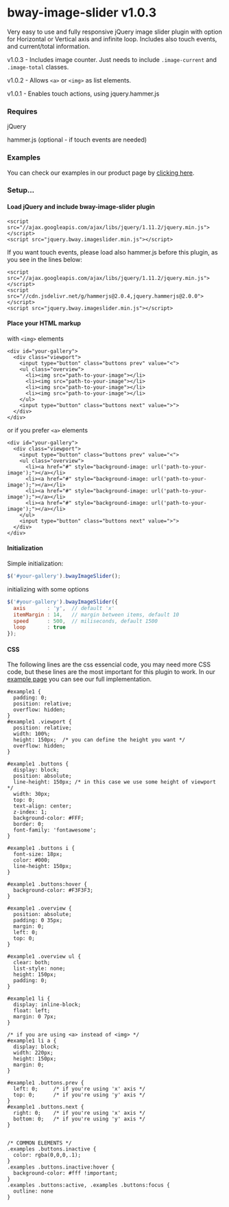 # bway-image-slider v1.0.3
Very easy to use and fully responsive jQuery image slider plugin with option for Horizontal or Vertical axis and infinite loop.
Includes also touch events, and current/total information.

v1.0.3 - Includes image counter. Just needs to include `.image-current` and `.image-total` classes.

v1.0.2 - Allows `<a>` or `<img>` as list elements. 

v1.0.1 - Enables touch actions, using jquery.hammer.js


### Requires
jQuery 

hammer.js (optional - if touch events are needed)


### Examples
You can check our examples in our product page by [clicking here](http://bway.pt/opensource/plugins/js/bway-image-slider).


### Setup...

#### Load jQuery and include bway-image-slider plugin

```
<script src="//ajax.googleapis.com/ajax/libs/jquery/1.11.2/jquery.min.js"></script>
<script src="jquery.bway.imageslider.min.js"></script>
```

If you want touch events, please load also hammer.js before this plugin, as you see in the lines below:

```
<script src="//ajax.googleapis.com/ajax/libs/jquery/1.11.2/jquery.min.js"></script>
<script src="//cdn.jsdelivr.net/g/hammerjs@2.0.4,jquery.hammerjs@2.0.0"></script>
<script src="jquery.bway.imageslider.min.js"></script>
```



#### Place your HTML markup

with `<img>` elements 

```
<div id="your-gallery">
  <div class="viewport">
    <input type="button" class="buttons prev" value="<">
    <ul class="overview">
      <li><img src="path-to-your-image"></li>
      <li><img src="path-to-your-image"></li>
      <li><img src="path-to-your-image"></li>
      <li><img src="path-to-your-image"></li>
    </ul>
    <input type="button" class="buttons next" value=">">
  </div>
</div>
```

or if you prefer `<a>` elements 

```
<div id="your-gallery">
  <div class="viewport">
    <input type="button" class="buttons prev" value="<">
    <ul class="overview">
      <li><a href="#" style="background-image: url('path-to-your-image');"></a></li>
      <li><a href="#" style="background-image: url('path-to-your-image');"></a></li>
      <li><a href="#" style="background-image: url('path-to-your-image');"></a></li>
      <li><a href="#" style="background-image: url('path-to-your-image');"></a></li>
    </ul>
    <input type="button" class="buttons next" value=">">
  </div>
</div>
```



#### Initialization

Simple initialization:

```javascript
$('#your-gallery').bwayImageSlider();
```

initializing with some options
```javascript
$('#your-gallery').bwayImageSlider({
  axis       : 'y',  // default 'x'
  itemMargin : 14,   // margin between items, default 10
  speed      : 500,  // miliseconds, default 1500
  loop       : true
});
```

#### CSS

The following lines are the css essencial code, you may need more CSS code, but these lines are the most important for this plugin to work.
In our [example page](http://bway.pt/opensource/plugins/js/bway-image-slider) you can see our full implementation.

```
#example1 {
  padding: 0;
  position: relative;
  overflow: hidden;
}
#example1 .viewport {
  position: relative;
  width: 100%;
  height: 150px;  /* you can define the height you want */
  overflow: hidden;
}

#example1 .buttons {
  display: block;
  position: absolute;
  line-height: 150px; /* in this case we use some height of viewport */
  width: 30px;
  top: 0; 
  text-align: center;
  z-index: 1;
  background-color: #FFF;
  border: 0;
  font-family: 'fontawesome';
}

#example1 .buttons i {
  font-size: 18px;
  color: #000;
  line-height: 150px;
}

#example1 .buttons:hover {
  background-color: #F3F3F3;
}

#example1 .overview {
  position: absolute;
  padding: 0 35px;
  margin: 0;
  left: 0;
  top: 0;
}

#example1 .overview ul {
  clear: both;
  list-style: none;
  height: 150px;
  padding: 0;
}

#example1 li {
  display: inline-block;
  float: left;
  margin: 0 7px;
}

/* if you are using <a> instead of <img> */
#example1 li a {
  display: block;
  width: 220px;
  height: 150px;
  margin: 0;
}

#example1 .buttons.prev {
  left: 0;     /* if you're using 'x' axis */
  top: 0;      /* if you're using 'y' axis */
}
#example1 .buttons.next {
  right: 0;    /* if you're using 'x' axis */
  bottom: 0;   /* if you're using 'y' axis */
}


/* COMMON ELEMENTS */
.examples .buttons.inactive {
  color: rgba(0,0,0,.1);
}
.examples .buttons.inactive:hover {
  background-color: #fff !important;
}
.examples .buttons:active, .examples .buttons:focus { 
  outline: none
}
```


